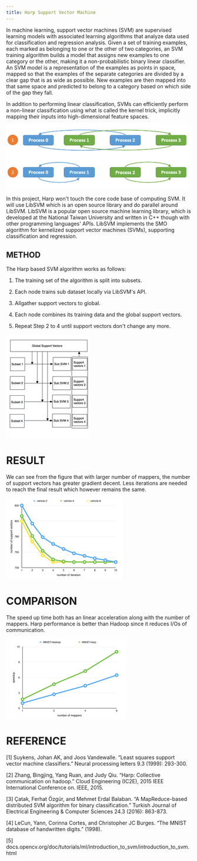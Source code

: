 ```yaml
---
title: Harp Support Vector Machine
---
```


In machine learning, support vector machines (SVM) are supervised learning models with associated learning algorithms that analyze data used for classification and regression analysis. Given a set of training examples, each marked as belonging to one or the other of two categories, an SVM training algorithm builds a model that assigns new examples to one category or the other, making it a non-probabilistic binary linear classifier. An SVM model is a representation of the examples as points in space, mapped so that the examples of the separate categories are divided by a clear gap that is as wide as possible. New examples are then mapped into that same space and predicted to belong to a category based on which side of the gap they fall.

In addition to performing linear classification, SVMs can efficiently perform a non-linear classification using what is called the kernel trick, implicitly mapping their inputs into high-dimensional feature spaces.

![SVM-1](/img/4-4-1.png)

In this project, Harp won't touch the core code base of computing SVM. It will use LibSVM which is an open source library and do parallel around LibSVM. LibSVM is a popular open source machine learning library, which is developed at the National Taiwan University and written in C++ though with other programming languages' APIs. LibSVM implements the SMO algorithm for kernelized support vector machines (SVMs), supporting classification and regression.

## METHOD

The Harp based SVM algorithm works as follows:

1. The training set of the algorithm is split into subsets.

2. Each node trains sub dataset locally via LibSVM's API.

3. Allgather support vectors to global.

4. Each node combines its training data and the global support vectors.

5. Repeat Step 2 to 4 until support vectors don't change any more.

![SVM-2](/img/4-4-2.png)


# RESULT
We can see from the figure that with larger number of mappers, the number of support vectors has greater  gradient decent. Less iterations are needed to reach the final result which however remains the same.

![result](/img/svm/result.png)


# COMPARISON
The speed up time both has an linear acceleration along with the number of mappers. Harp performance is better than Hadoop since it reduces I/Os of communication.

![comparison](/img/svm/comparison.png)


# REFERENCE
[1] Suykens, Johan AK, and Joos Vandewalle. “Least squares support vector machine classifiers.” Neural processing letters 9.3 (1999): 293-300.

[2] Zhang, Bingjing, Yang Ruan, and Judy Qiu. “Harp: Collective communication on hadoop.” Cloud Engineering (IC2E), 2015 IEEE International Conference on. IEEE, 2015.

[3] Çatak, Ferhat Özgür, and Mehmet Erdal Balaban. “A MapReduce-based distributed SVM algorithm for binary classification.” Turkish Journal of Electrical Engineering & Computer Sciences 24.3 (2016): 863-873.

[4] LeCun, Yann, Corinna Cortes, and Christopher JC Burges. “The MNIST database of handwritten digits.” (1998).

[5] docs.opencv.org/doc/tutorials/ml/introduction_to_svm/introduction_to_svm.html

